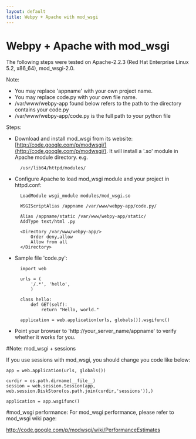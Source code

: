 ```yaml
---
layout: default
title: Webpy + Apache with mod_wsgi
---
```


# Webpy + Apache with mod_wsgi

The following steps were tested on Apache-2.2.3 (Red Hat Enterprise Linux 5.2, x86_64), mod_wsgi-2.0.

Note:

* You may replace 'appname' with your own project name.
* You may replace code.py with your own file name.
* /var/www/webpy-app found below refers to the path to the directory contains your code.py
* /var/www/webpy-app/code.py is the full path to your python file

Steps:

* Download and install mod_wsgi from its website: [http://code.google.com/p/modwsgi/](http://code.google.com/p/modwsgi/). It will install a '.so' module in Apache module directory. e.g.

        /usr/lib64/httpd/modules/

* Configure Apache to load mod_wsgi module and your project in httpd.conf:

        LoadModule wsgi_module modules/mod_wsgi.so

        WSGIScriptAlias /appname /var/www/webpy-app/code.py/

        Alias /appname/static /var/www/webpy-app/static/
        AddType text/html .py

        <Directory /var/www/webpy-app/>
            Order deny,allow
            Allow from all
        </Directory>

* Sample file 'code.py':

        import web

        urls = (
            '/.*', 'hello',
            )

        class hello:
            def GET(self):
                return "Hello, world."

        application = web.application(urls, globals()).wsgifunc()

* Point your browser to 'http://your_server_name/appname' to verify whether it works for you.

#Note: mod_wsgi + sessions

If you use sessions with mod_wsgi, you should change you code like below:

    app = web.application(urls, globals())

    curdir = os.path.dirname(__file__)
    session = web.session.Session(app, web.session.DiskStore(os.path.join(curdir,'sessions')),)

    application = app.wsgifunc()

#mod_wsgi performance:
For mod_wsgi performance, please refer to mod_wsgi wiki page:

<http://code.google.com/p/modwsgi/wiki/PerformanceEstimates>